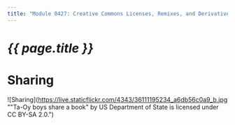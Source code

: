 ```yaml
---
title: "Module 0427: Creative Commons Licenses, Remixes, and Derivative"
---
```


# _{{ page.title }}_

# Sharing

![Sharing](https://live.staticflickr.com/4343/36111195234_a6db56c0a9_b.jpg "\"Ta-Oy boys share a book" by US Department of State is licensed under CC BY-SA 2.0.")
